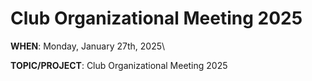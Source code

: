 # Club Organizational Meeting 2025

<!-- <script src="https://cdn.jsdelivr.net/npm/add-to-calendar-button@2" async defer></script> -->

**WHEN**: Monday, January 27th, 2025\
<!-- **LOCATION**: <a href="https://iribe.umd.edu/" target="_blank">IRB 3137</a>\ -->
**TOPIC/PROJECT**: Club Organizational Meeting 2025

<!-- <add-to-calendar-button
name="UMD Homelab Club Meeting"
description="IRB 3137"
location="Brendan Iribe Center for Computer Science and Engineering, 8125 Paint Branch Dr, Room 3137, College Park, MD 20742, USA"
startDate="2025-01-27"
endDate="2025-01-27"
startTime="17:00"
endTime="18:00"
timeZone="America/New_York"
options="'Apple','Google','iCal','Outlook.com','Yahoo','MicrosoftTeams','Microsoft365'"

> </add-to-calendar-button> -->

<!-- ## RSVP

<iframe src="https://docs.google.com/forms/d/e/1FAIpQLSff00Ir5tbn7r78gOrT0ChTzdmCBFCKZGHJMs8s6TnqjvAG2A/viewform?embedded=true" width="640" height="551" frameborder="0" marginheight="0" marginwidth="0">Loading…</iframe> -->

<!-- ## Slides

<iframe src="{{ "/assets/slides/2024-11-04.pdf" | relative_url }}" width="100%" height="600px" frameborder="0" marginheight="0" marginwidth="0">Loading…</iframe> -->
